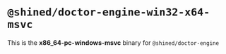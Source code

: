 # `@shined/doctor-engine-win32-x64-msvc`

This is the **x86_64-pc-windows-msvc** binary for `@shined/doctor-engine`
